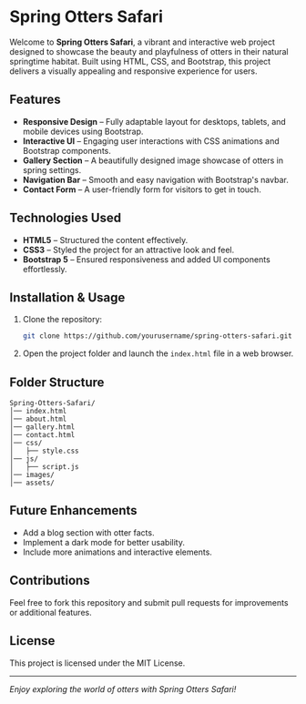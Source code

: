 # Spring Otters Safari

Welcome to **Spring Otters Safari**, a vibrant and interactive web project designed to showcase the beauty and playfulness of otters in their natural springtime habitat. Built using HTML, CSS, and Bootstrap, this project delivers a visually appealing and responsive experience for users.

## Features
- **Responsive Design** – Fully adaptable layout for desktops, tablets, and mobile devices using Bootstrap.
- **Interactive UI** – Engaging user interactions with CSS animations and Bootstrap components.
- **Gallery Section** – A beautifully designed image showcase of otters in spring settings.
- **Navigation Bar** – Smooth and easy navigation with Bootstrap's navbar.
- **Contact Form** – A user-friendly form for visitors to get in touch.

## Technologies Used
- **HTML5** – Structured the content effectively.
- **CSS3** – Styled the project for an attractive look and feel.
- **Bootstrap 5** – Ensured responsiveness and added UI components effortlessly.

## Installation & Usage
1. Clone the repository:
   ```bash
   git clone https://github.com/yourusername/spring-otters-safari.git
   ```
2. Open the project folder and launch the `index.html` file in a web browser.

## Folder Structure
```
Spring-Otters-Safari/
│── index.html
│── about.html
│── gallery.html
│── contact.html
│── css/
│   ├── style.css
│── js/
│   ├── script.js
│── images/
│── assets/
```

## Future Enhancements
- Add a blog section with otter facts.
- Implement a dark mode for better usability.
- Include more animations and interactive elements.

## Contributions
Feel free to fork this repository and submit pull requests for improvements or additional features.

## License
This project is licensed under the MIT License.

---
*Enjoy exploring the world of otters with Spring Otters Safari!*
